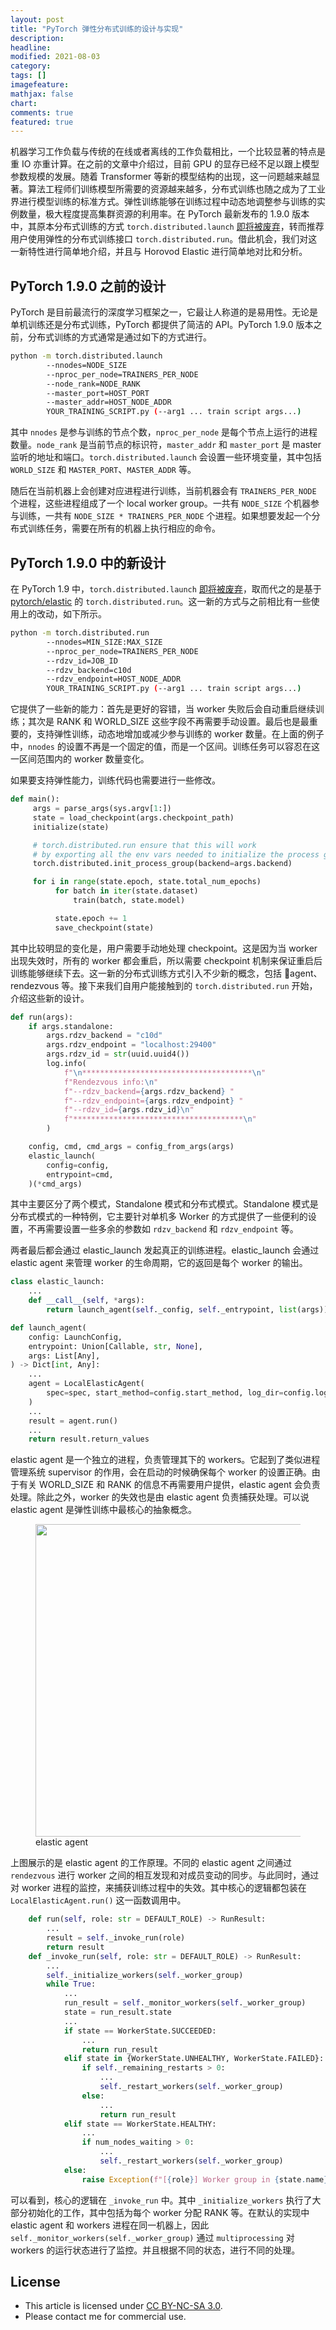 ```yaml
---
layout: post
title: "PyTorch 弹性分布式训练的设计与实现"
description: 
headline:
modified: 2021-08-03
category: 
tags: []
imagefeature:
mathjax: false
chart:
comments: true
featured: true
---
```


机器学习工作负载与传统的在线或者离线的工作负载相比，一个比较显著的特点是重 IO 亦重计算。在之前的文章中介绍过，目前 GPU 的显存已经不足以跟上模型参数规模的发展。随着 Transformer 等新的模型结构的出现，这一问题越来越显著。算法工程师们训练模型所需要的资源越来越多，分布式训练也随之成为了工业界进行模型训练的标准方式。弹性训练能够在训练过程中动态地调整参与训练的实例数量，极大程度提高集群资源的利用率。在 PyTorch 最新发布的 1.9.0 版本中，其原本分布式训练的方式 `torch.distributed.launch` [即将被废弃](https://github.com/pytorch/pytorch/issues/60754)，转而推荐用户使用弹性的分布式训练接口 `torch.distributed.run`。借此机会，我们对这一新特性进行简单地介绍，并且与 Horovod Elastic 进行简单地对比和分析。

## PyTorch 1.9.0 之前的设计

PyTorch 是目前最流行的深度学习框架之一，它最让人称道的是易用性。无论是单机训练还是分布式训练，PyTorch 都提供了简洁的 API。PyTorch 1.9.0 版本之前，分布式训练的方式通常是通过如下的方式进行。

```bash
python -m torch.distributed.launch
        --nnodes=NODE_SIZE
        --nproc_per_node=TRAINERS_PER_NODE
        --node_rank=NODE_RANK
        --master_port=HOST_PORT
        --master_addr=HOST_NODE_ADDR
        YOUR_TRAINING_SCRIPT.py (--arg1 ... train script args...)
```

其中 `nnodes` 是参与训练的节点个数，`nproc_per_node` 是每个节点上运行的进程数量。`node_rank` 是当前节点的标识符，`master_addr` 和 `master_port` 是 master 监听的地址和端口。`torch.distributed.launch` 会设置一些环境变量，其中包括 `WORLD_SIZE` 和 `MASTER_PORT`、`MASTER_ADDR` 等。

随后在当前机器上会创建对应进程进行训练，当前机器会有 `TRAINERS_PER_NODE` 个进程，这些进程组成了一个 local worker group。一共有 `NODE_SIZE` 个机器参与训练，一共有 `NODE_SIZE * TRAINERS_PER_NODE` 个进程。如果想要发起一个分布式训练任务，需要在所有的机器上执行相应的命令。

## PyTorch 1.9.0 中的新设计

在 PyTorch 1.9 中，`torch.distributed.launch` [即将被废弃](https://github.com/pytorch/pytorch/issues/60754)，取而代之的是基于 [pytorch/elastic](https://github.com/pytorch/elastic) 的 `torch.distributed.run`。这一新的方式与之前相比有一些使用上的改动，如下所示。

```bash
python -m torch.distributed.run
        --nnodes=MIN_SIZE:MAX_SIZE
        --nproc_per_node=TRAINERS_PER_NODE
        --rdzv_id=JOB_ID
        --rdzv_backend=c10d
        --rdzv_endpoint=HOST_NODE_ADDR
        YOUR_TRAINING_SCRIPT.py (--arg1 ... train script args...)
```

它提供了一些新的能力：首先是更好的容错，当 worker 失败后会自动重启继续训练；其次是 RANK 和 WORLD_SIZE 这些字段不再需要手动设置。最后也是最重要的，支持弹性训练，动态地增加或减少参与训练的 worker 数量。在上面的例子中，`nnodes` 的设置不再是一个固定的值，而是一个区间。训练任务可以容忍在这一区间范围内的 worker 数量变化。

如果要支持弹性能力，训练代码也需要进行一些修改。

```python
def main():
     args = parse_args(sys.argv[1:])
     state = load_checkpoint(args.checkpoint_path)
     initialize(state)

     # torch.distributed.run ensure that this will work
     # by exporting all the env vars needed to initialize the process group
     torch.distributed.init_process_group(backend=args.backend)

     for i in range(state.epoch, state.total_num_epochs)
          for batch in iter(state.dataset)
              train(batch, state.model)

          state.epoch += 1
          save_checkpoint(state)
```

其中比较明显的变化是，用户需要手动地处理 checkpoint。这是因为当 worker 出现失效时，所有的 worker 都会重启，所以需要 checkpoint 机制来保证重启后训练能够继续下去。这一新的分布式训练方式引入不少新的概念，包括 agent、rendezvous 等。接下来我们自用户能接触到的 `torch.distributed.run` 开始，介绍这些新的设计。

```python
def run(args):
    if args.standalone:
        args.rdzv_backend = "c10d"
        args.rdzv_endpoint = "localhost:29400"
        args.rdzv_id = str(uuid.uuid4())
        log.info(
            f"\n**************************************\n"
            f"Rendezvous info:\n"
            f"--rdzv_backend={args.rdzv_backend} "
            f"--rdzv_endpoint={args.rdzv_endpoint} "
            f"--rdzv_id={args.rdzv_id}\n"
            f"**************************************\n"
        )

    config, cmd, cmd_args = config_from_args(args)
    elastic_launch(
        config=config,
        entrypoint=cmd,
    )(*cmd_args)
```

其中主要区分了两个模式，Standalone 模式和分布式模式。Standalone 模式是分布式模式的一种特例，它主要针对单机多 Worker 的方式提供了一些便利的设置，不再需要设置一些多余的参数如 `rdzv_backend` 和 `rdzv_endpoint` 等。

两者最后都会通过 elastic_launch 发起真正的训练进程。elastic_launch 会通过 elastic agent 来管理 worker 的生命周期，它的返回是每个 worker 的输出。

```python
class elastic_launch:
    ...
    def __call__(self, *args):
        return launch_agent(self._config, self._entrypoint, list(args))

def launch_agent(
    config: LaunchConfig,
    entrypoint: Union[Callable, str, None],
    args: List[Any],
) -> Dict[int, Any]:
    ...
    agent = LocalElasticAgent(
        spec=spec, start_method=config.start_method, log_dir=config.log_dir
    )
    ...
    result = agent.run()
    ...
    return result.return_values
```

elastic agent 是一个独立的进程，负责管理其下的 workers。它起到了类似进程管理系统 supervisor 的作用，会在启动的时候确保每个 worker 的设置正确。由于有关 WORLD_SIZE 和 RANK 的信息不再需要用户提供，elastic agent 会负责处理。除此之外，worker 的失效也是由 elastic agent 负责捕获处理。可以说 elastic agent 是弹性训练中最核心的抽象概念。

<figure>
	<img src="{{ site.url }}/images/elastic-pytorch/agent_diagram.jpeg" height="500" width="500">
    <figcaption>elastic agent</figcaption>
</figure>

上图展示的是 elastic agent 的工作原理。不同的 elastic agent 之间通过 `rendezvous` 进行 worker 之间的相互发现和对成员变动的同步。与此同时，通过对 worker 进程的监控，来捕获训练过程中的失效。其中核心的逻辑都包装在 `LocalElasticAgent.run()` 这一函数调用中。

```python
    def run(self, role: str = DEFAULT_ROLE) -> RunResult:
        ...
        result = self._invoke_run(role)
        return result
    def _invoke_run(self, role: str = DEFAULT_ROLE) -> RunResult:
        ...
        self._initialize_workers(self._worker_group)
        while True:
            ...
            run_result = self._monitor_workers(self._worker_group)
            state = run_result.state
            ...
            if state == WorkerState.SUCCEEDED:
                ...
                return run_result
            elif state in {WorkerState.UNHEALTHY, WorkerState.FAILED}:
                if self._remaining_restarts > 0:
                    ...
                    self._restart_workers(self._worker_group)
                else:
                    ...
                    return run_result
            elif state == WorkerState.HEALTHY:
                ...
                if num_nodes_waiting > 0:
                    ...
                    self._restart_workers(self._worker_group)
            else:
                raise Exception(f"[{role}] Worker group in {state.name} state")
```

可以看到，核心的逻辑在 `_invoke_run` 中。其中 `_initialize_workers` 执行了大部分初始化的工作，其中包括为每个 worker 分配 RANK 等。在默认的实现中 elastic agent 和 workers 进程在同一机器上，因此 `self._monitor_workers(self._worker_group)` 通过 `multiprocessing` 对 workers 的运行状态进行了监控。并且根据不同的状态，进行不同的处理。

## License

- This article is licensed under [CC BY-NC-SA 3.0](https://creativecommons.org/licenses/by-nc-sa/3.0/).
- Please contact me for commercial use.
